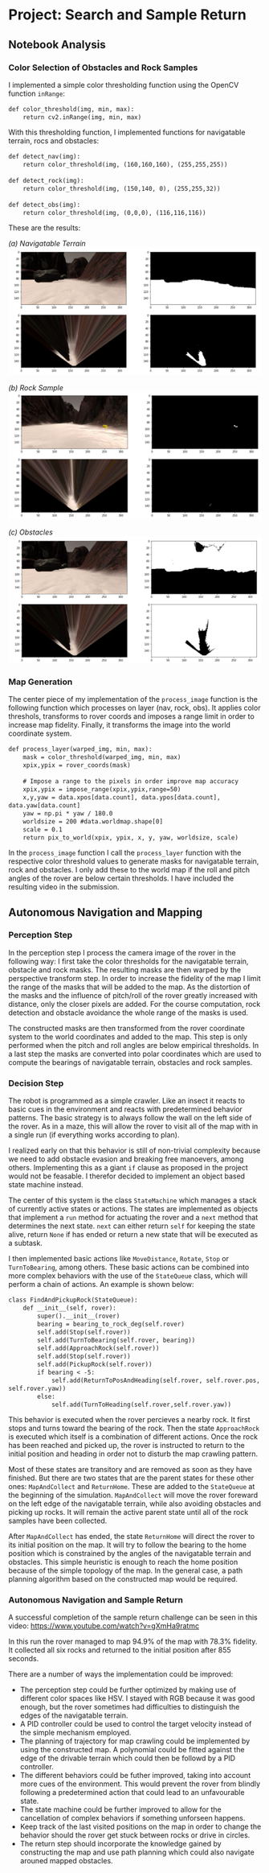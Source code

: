 # Project: Search and Sample Return

## Notebook Analysis
### Color Selection of Obstacles and Rock Samples

I implemented a simple color thresholding function using the OpenCV function `inRange`:

```
def color_threshold(img, min, max):
    return cv2.inRange(img, min, max)
```
 
With this thresholding function, I implemented functions for navigatable terrain, rocs and obstacles:

```
def detect_nav(img):
    return color_threshold(img, (160,160,160), (255,255,255))
    
def detect_rock(img):
    return color_threshold(img, (150,140, 0), (255,255,32))
    
def detect_obs(img):
    return color_threshold(img, (0,0,0), (116,116,116))

```

These are the results:

*(a) Navigatable Terrain*
![Navigatable Terrain](img/nav_result.png)

*(b) Rock Sample*
![Rock Sample](img/rock_result.png)

*(c) Obstacles*
![Obstacles](img/obs_result.png)


### Map Generation
The center piece of my implementation of the `process_image` function is the following function which processes on layer (nav, rock, obs). It applies color threshols, transforms to rover coords and imposes a range limit in order to increase map fidelity. Finally, it transforms the image into the world coordinate system.

```
def process_layer(warped_img, min, max):
    mask = color_threshold(warped_img, min, max)
    xpix,ypix = rover_coords(mask)

    # Impose a range to the pixels in order improve map accuracy
    xpix,ypix = impose_range(xpix,ypix,range=50)
    x,y,yaw = data.xpos[data.count], data.ypos[data.count], data.yaw[data.count]
    yaw = np.pi * yaw / 180.0
    worldsize = 200 #data.worldmap.shape[0]
    scale = 0.1
    return pix_to_world(xpix, ypix, x, y, yaw, worldsize, scale)
```

In the `process_image` function I call the `process_layer` function with the respective color threshold values to generate masks for navigatable terrain, rock and obstacles. I only add these to the world map if the roll and pitch angles of the rover are below certain thresholds. I have included the resulting video in the submission.


## Autonomous Navigation and Mapping

### Perception Step
In the perception step I process the camera image of the rover in the following way: I first take the color thresholds for the navigatable terrain, obstacle and rock masks. The resulting masks are then warped by the perspective transform step. In order to increase the fidelity of the map I limit the range of the masks that will be added to the map. As the distortion of the masks and the influence of pitch/roll of the rover greatly increased with distance, only the closer pixels are added. For the course computation, rock detection and obstacle avoidance the whole range of the masks is used.

The constructed masks are then transformed from the rover coordinate system to the world coordinates and added to the map. This step is only performed when the pitch and roll angles are below empirical thresholds.
In a last step the masks are converted into polar coordinates which are used to compute the bearings of navigatable terrain, obstacles and rock samples.


### Decision Step

The robot is programmed as a simple crawler. Like an insect it reacts to basic cues in the environment and reacts with predetermined behavior patterns. The basic strategy is to always follow the wall on the left side of the rover. As in a maze, this will allow the rover to visit all of the map with in a single run (if everything works according to plan).

I realized early on that this behavior is still of non-trivial complexity because we need to add obstacle evasion and breaking free manoevers, among others. Implementing this as a giant `if` clause as proposed in the project would not be feasable. I therefor decided to implement an object based state machine instead.

The center of this system is the class `StateMachine` which manages a stack of currently active states or actions. The states are implemented as objects that implement a `run` method for actuating the rover and a `next` method that determines the next state. `next` can either return `self` for keeping the state alive, return `None` if has ended or return a new state that will be executed as a subtask.

I then implemented basic actions like `MoveDistance`, `Rotate`, `Stop` or `TurnToBearing`, among others. These basic actions can be combined into more complex behaviors with the use of the `StateQueue` class, which will perform a chain of actions. An example is shown below: 

```
class FindAndPickupRock(StateQueue):
    def __init__(self, rover):
        super().__init__(rover)
        bearing = bearing_to_rock_deg(self.rover)
        self.add(Stop(self.rover))
        self.add(TurnToBearing(self.rover, bearing))
        self.add(ApproachRock(self.rover))
        self.add(Stop(self.rover))
        self.add(PickupRock(self.rover))
        if bearing < -5:
            self.add(ReturnToPosAndHeading(self.rover, self.rover.pos, self.rover.yaw))
        else:
            self.add(TurnToHeading(self.rover,self.rover.yaw))
```

This behavior is executed when the rover percieves a nearby rock. It first stops and turns toward the bearing of the rock. Then the state `ApproachRock` is executed which itself is a combination of different actions. Once the rock has been reached and picked up, the rover is instructed to return to the initial position and heading in order not to disturb the map crawling pattern.

Most of these states are transitory and are removed as soon as they have finished. But there are two states that are the parent states for these other ones: `MapAndCollect` and `ReturnHome`. These are added to the `StateQueue` at the beginning of the simulation. `MapAndCollect` will move the rover foreward on the left edge of the navigatable terrain, while also avoiding obstacles and picking up rocks. It will remain the active parent state until all of the rock samples have been collected. 

After `MapAndCollect` has ended, the state `ReturnHome` will direct the rover to its initial position on the map. It will try to follow the bearing to the home position which is constrained by the angles of the navigatable terrain and obstacles. This simple heuristic is enough to reach the home position because of the simple topology of the map. In the general case, a path planning algorithm based on the constructed map would be required.


### Autonomous Navigation and Sample Return
A successful completion of the sample return challenge can be seen in this video: https://www.youtube.com/watch?v=gXmHa9ratmc

In this run the rover managed to map 94.9% of the map with 78.3% fidelity. It collected all six rocks and returned to the initial position after 855 seconds. 

There are a number of ways the implementation could be improved:

- The perception step could be further optimized by making use of different color spaces like HSV. I stayed with RGB because it was good enough, but the rover sometimes had difficulties to distinguish the edges of the navigatable terrain.
- A PID controller could be used to control the target velocity instead of the simple mechanism employed.
- The planning of trajectory for map crawling could be implemented by using the constructed map. A polynomial could be fitted against the edge of the drivable terrain which could then be followd by a PID controller.
- The different behaviors could be futher improved, taking into account more cues of the environment. This would prevent the rover from blindly following a predetermined action that could lead to an unfavourable state.
- The state machine could be further improved to allow for the cancellation of complex behaviors if something unforseen happens.
- Keep track of the last visited positions on the map in order to change the behavior should the rover get stuck between rocks or drive in circles.
- The return step should incorporate the knowledge gained by constructing the map and use path planning which could also navigate arouned mapped obstacles.


